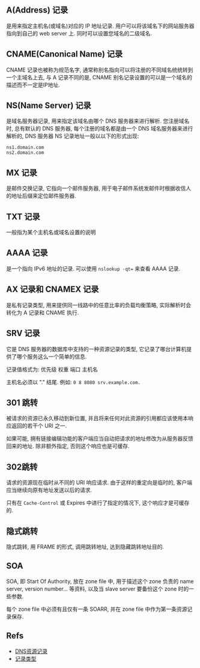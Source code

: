 ## A(Address) 记录

是用来指定主机名(或域名)对应的 IP 地址记录. 用户可以将该域名下的网站服务器指向到自己的 web server 上. 同时可以设置您域名的二级域名.

## CNAME(Canonical Name) 记录

CNAME 记录也被称为规范名字, 通常称别名指向可以将注册的不同域名统统转到一个主域名上去, 与 A 记录不同的是, CNAME 别名记录设置的可以是一个域名的描述而不一定是IP地址.

## NS(Name Server) 记录

是域名服务器记录, 用来指定该域名由哪个 DNS 服务器来进行解析. 您注册域名时, 总有默认的 DNS 服务器, 每个注册的域名都是由一个 DNS 域名服务器来进行解析的, DNS 服务器 NS 记录地址一般以以下的形式出现:

```
ns1.domain.com
ns2.domain.com
```

## MX 记录

是邮件交换记录, 它指向一个邮件服务器, 用于电子邮件系统发邮件时根据收信人的地址后缀来定位邮件服务器.

## TXT 记录

一般指为某个主机名或域名设置的说明

## AAAA 记录

是一个指向 IPv6 地址的记录. 可以使用 `nslookup -qt=` 来查看 AAAA 记录.

## AX 记录和 CNAMEX 记录

是私有记录类型, 用来提供同一线路中的任意比率的负载均衡策略, 实际解析时会转化为 A 记录和 CNAME 执行.

## SRV 记录

它是 DNS 服务器的数据库中支持的一种资源记录的类型, 它记录了哪台计算机提供了哪个服务这么一个简单的信息.

记录值格式为: 优先级 权重 端口 主机名

主机名必须以 "." 结尾. 例如: `0 8 8080 srv.example.com.`

## 301 跳转

被请求的资源已永久移动到新位置, 并且将来任何对此资源的引用都应该使用本响应返回的若干个 URI 之一.

如果可能, 拥有链接编辑功能的客户端应当自动把请求的地址修改为从服务器反馈回来的地址. 除非额外指定, 否则这个响应也是可缓存.

## 302跳转

请求的资源现在临时从不同的 URI 响应请求. 由于这样的重定向是临时的, 客户端应当继续向原有地址发送以后的请求.

只有在 `Cache-Control` 或 Expires 中进行了指定的情况下, 这个响应才是可缓存的.

## 隐式跳转

隐式跳转, 用 FRAME 的形式, 调用跳转地址, 达到隐藏跳转地址目的.

## SOA

SOA, 即 Start Of Authority, 放在 zone file 中, 用于描述这个 zone 负责的 name server, version number... 等资料, 以及当 slave server 要备份这个 zone 时的一些参数.

每个 zone file 中必须有且仅有一条 SOARR, 并在 zone file 中作为第一条资源记录保存.

## Refs
* [DNS资源记录](https://ephen.me/2016/dns-rr/)
* [记录类型](https://www.cloudxns.net/Support/detail/id/54.html)
